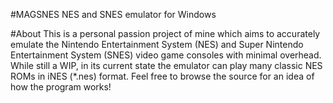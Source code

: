 #MAGSNES
NES and SNES emulator for Windows

#About
This is a personal passion project of mine which aims to accurately emulate the Nintendo Entertainment System (NES) and Super Nintendo Entertainment System (SNES) video game consoles with minimal overhead. While still a WIP, in its current state the emulator can play many classic NES ROMs in iNES (*.nes) format. Feel free to browse the source for an idea of how the program works!